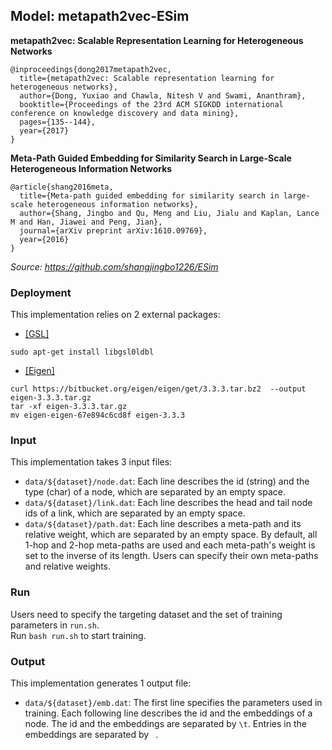 ## Model: metapath2vec-ESim

**metapath2vec: Scalable Representation Learning for Heterogeneous Networks**
```
@inproceedings{dong2017metapath2vec,
  title={metapath2vec: Scalable representation learning for heterogeneous networks},
  author={Dong, Yuxiao and Chawla, Nitesh V and Swami, Ananthram},
  booktitle={Proceedings of the 23rd ACM SIGKDD international conference on knowledge discovery and data mining},
  pages={135--144},
  year={2017}
}
```

**Meta-Path Guided Embedding for Similarity Search in Large-Scale Heterogeneous Information Networks**
```
@article{shang2016meta,
  title={Meta-path guided embedding for similarity search in large-scale heterogeneous information networks},
  author={Shang, Jingbo and Qu, Meng and Liu, Jialu and Kaplan, Lance M and Han, Jiawei and Peng, Jian},
  journal={arXiv preprint arXiv:1610.09769},
  year={2016}
}
```

*Source: https://github.com/shangjingbo1226/ESim*

### Deployment

This implementation relies on 2 external packages:
- <a href="https://www.gnu.org/software/gsl/">[GSL]</a>
```
sudo apt-get install libgsl0ldbl
```
- <a href="http://eigen.tuxfamily.org/index.php?title=Main_Page">[Eigen]</a>
```
curl https://bitbucket.org/eigen/eigen/get/3.3.3.tar.bz2  --output eigen-3.3.3.tar.gz
tar -xf eigen-3.3.3.tar.gz
mv eigen-eigen-67e894c6cd8f eigen-3.3.3
```

### Input

This implementation takes 3 input files:
- ```data/${dataset}/node.dat```: Each line describes the id (string) and the type (char) of a node, which are separated by an empty space.
- ```data/${dataset}/link.dat```: Each line describes the head and tail node ids of a link, which are separated by an empty space.
- ```data/${dataset}/path.dat```: Each line describes a meta-path and its relative weight, which are separated by an empty space. By default, all 1-hop and 2-hop meta-paths are used and each meta-path's weight is set to the inverse of its length. Users can specify their own meta-paths and relative weights.

### Run

Users need to specify the targeting dataset and the set of training parameters in ```run.sh```. <br /> 
Run ```bash run.sh``` to start training.

### Output

This implementation generates 1 output file:
- ```data/${dataset}/emb.dat```: The first line specifies the parameters used in training. Each following line describes the id and the embeddings of a node. The id and the embeddings are separated by ```\t```. Entries in the embeddings are separated by ``` ```.